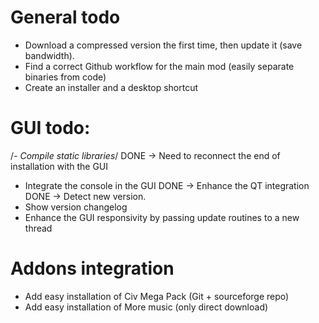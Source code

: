 # General todo
- Download a compressed version the first time, then update it (save bandwidth).
- Find a correct Github workflow for the main mod (easily separate binaries from code)
- Create an installer and a desktop shortcut

# GUI todo:
/*- Compile static libraries*/
DONE -> Need to reconnect the end of installation with the GUI
- Integrate the console in the GUI
DONE -> Enhance the QT integration
DONE -> Detect new version.
- Show version changelog
- Enhance the GUI responsivity by passing update routines to a new thread

# Addons integration
- Add easy installation of Civ Mega Pack (Git + sourceforge repo)
- Add easy installation of More music (only direct download)
